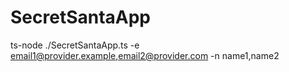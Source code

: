 # SecretSantaApp

ts-node ./SecretSantaApp.ts -e email1@provider.example,email2@provider.com -n name1,name2
